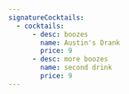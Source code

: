 ```yaml
---
signatureCocktails:
  - cocktails:
      - desc: boozes
        name: Austin's Drank
        price: 9
      - desc: more boozes
        name: second drink
        price: 9
---
```

